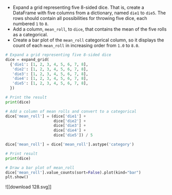 - Expand a grid representing five 8-sided dice. That is, create a DataFrame with five columns from a dictionary, named `die1` to `die5`. The rows should contain all possibilities for throwing five dice, each numbered `1` to `8`.
- Add a column, `mean_roll`, to `dice`, that contains the mean of the five rolls as a categorical.
- Create a bar plot of the `mean_roll` categorical column, so it displays the count of each `mean_roll` in increasing order from `1.0` to `8.0`.
```Python
# Expand a grid representing five 8-sided dice
dice = expand_grid(
  {'die1': [1, 2, 3, 4, 5, 6, 7, 8],
   'die2': [1, 2, 3, 4, 5, 6, 7, 8],
   'die3': [1, 2, 3, 4, 5, 6, 7, 8],
   'die4': [1, 2, 3, 4, 5, 6, 7, 8],
   'die5': [1, 2, 3, 4, 5, 6, 7, 8],
  })

# Print the result
print(dice)

# Add a column of mean rolls and convert to a categorical
dice['mean_roll'] = (dice['die1'] + 
					 dice['die2'] + 
					 dice['die3'] + 
					 dice['die4'] + 
					 dice['die5']) / 5

dice['mean_roll'] = dice['mean_roll'].astype('category') 

# Print result
print(dice)

# Draw a bar plot of mean_roll
dice['mean_roll'].value_counts(sort=False).plot(kind="bar")
plt.show()
```
![[download 128.svg]]
